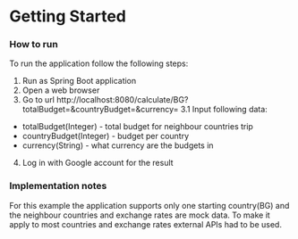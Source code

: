 # Getting Started

### How to run
To run the application follow the following steps:
1. Run as Spring Boot application
2. Open a web browser
3. Go to url http://localhost:8080/calculate/BG?totalBudget=<totalBudget>&countryBudget=<budget>&currency=<currency>
3.1 Input following data:
* totalBudget(Integer) - total budget for neighbour countries trip
* countryBudget(Integer) - budget per country
* currency(String) - what currency are the budgets in
4. Log in with Google account for the result
### Implementation notes
For this example the application supports only one starting country(BG) and the neighbour countries and exchange rates are mock data.
To make it apply to most countries and exchange rates external APIs had to be used.
